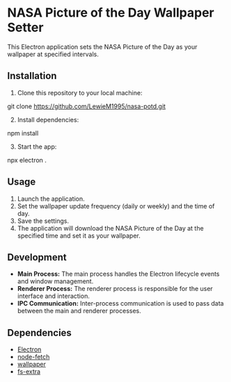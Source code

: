 # NASA Picture of the Day Wallpaper Setter

This Electron application sets the NASA Picture of the Day as your wallpaper at specified intervals.

## Installation

1. Clone this repository to your local machine:

git clone https://github.com/LewieM1995/nasa-potd.git


2. Install dependencies:

npm install

3. Start the app:

npx electron .


## Usage

1. Launch the application.
2. Set the wallpaper update frequency (daily or weekly) and the time of day.
3. Save the settings.
4. The application will download the NASA Picture of the Day at the specified time and set it as your wallpaper.

## Development

- **Main Process:** The main process handles the Electron lifecycle events and window management.
- **Renderer Process:** The renderer process is responsible for the user interface and interaction.
- **IPC Communication:** Inter-process communication is used to pass data between the main and renderer processes.

## Dependencies

- [Electron](https://www.electronjs.org/)
- [node-fetch](https://www.npmjs.com/package/node-fetch)
- [wallpaper](https://www.npmjs.com/package/wallpaper)
- [fs-extra](https://www.npmjs.com/package/fs-extra)

